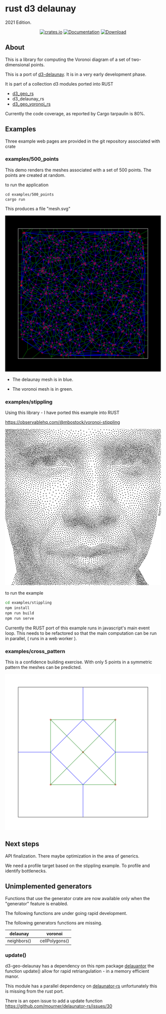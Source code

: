 # rust d3 delaunay

2021 Edition.
<div align="center">

<a href="https://crates.io/crates/d3_delaunay_rs"><img alt="crates.io" src="https://img.shields.io/crates/v/d3_delaunay_rs.svg"/></a>
<a href="https://docs.rs/d3_delaunay_rs" rel="nofollow noopener noreferrer"><img src="https://docs.rs/d3_geo_rs/badge.svg" alt="Documentation"></a>
<a href="https://crates.io/crates/d3_geo_rs"><img src="https://img.shields.io/crates/d/d3_delaunay_rs.svg" alt="Download" /></a>
</div>

## About

This is a library for computing the Voronoi diagram of a set of two-dimensional points.

This is a port of [d3-delaunay](https://github.com/d3/d3-delaunay). It is in a very early development phase.

It is part of a collection d3 modules ported into RUST

* [d3_geo_rs](https://crates.io/crates/d3_geo_rs)
* d3_delaunay_rs
* [d3_geo_voronoi_rs](https://crates.io/crates/d3_geo_voronoi_rs)

Currently the code coverage, as reported by Cargo tarpaulin is 80%.

## Examples

Three example web pages are provided in the git repository associated with crate

### examples/500_points

This demo renders the meshes associated with a set of 500 points. The points are created at random.

to run the application

```console
cd examples/500_points
cargo run
```

This produces a file "mesh.svg"

![500 points](https://raw.githubusercontent.com/martinfrances107/rust_d3_delaunay/main/images/500_points.svg)

* The delaunay mesh is in blue.

* The voronoi mesh is in green.

### examples/stippling

Using this library - I have ported this example into RUST

<https://observablehq.com/@mbostock/voronoi-stippling>

![eye](https://raw.githubusercontent.com/martinfrances107/rust_d3_delaunay/main/images/stippling.png)

to run the example

```bash
cd examples/stippling
npm install
npm run build
npm run serve
```

Currently the RUST port of this example runs in javascript's main event loop. This needs to be refactored so that the main computation can be run in parallel, ( runs in a web worker ).

### examples/cross_pattern

This is a confidence building exercise. With only 5 points in a symmetric pattern the meshes can be predicted.

![cross_pattern](https://raw.githubusercontent.com/martinfrances107/rust_d3_delaunay/main/images/cross_pattern.svg)

## Next steps

API finalization. There maybe optimization in the area of generics.

We need a profile target based on the stippling example.
To profile and identify bottlenecks.

## Unimplemented generators

Functions that use the generator crate are now available only when the
"generator" feature is enabled.

The following functions are under going rapid development.

The following generators functions are missing.

| delaunay    |   | voronoi         |
| ------------|---| --------------  |
| neighbors() |   |  cellPolygons() |

### update()

d3-geo-delaunay has a dependency on this npm package [delauantor](https://github.com/mapbox/delaunator)
the function update() allow for rapid retriangulation - in a memory efficient manor.

This module has a parallel dependency on [delaunator-rs](https://github.com/mourner/delaunator-rs/issues/30)
unfortunately this is missing from the rust port.

There is an open issue to add a update function https://github.com/mourner/delaunator-rs/issues/30